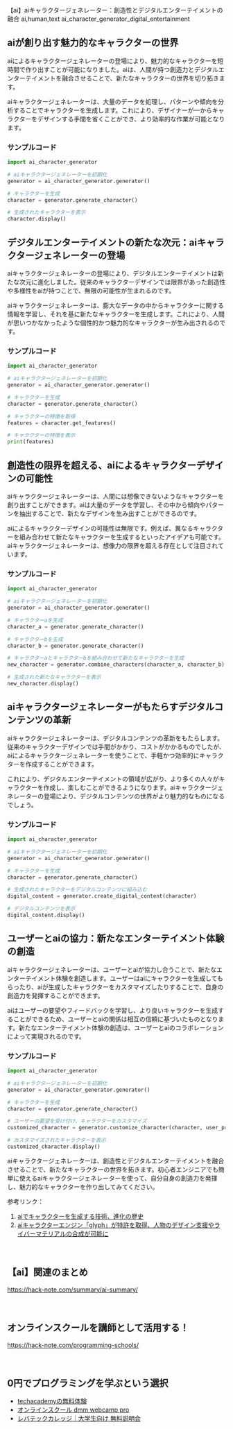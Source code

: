 【ai】aiキャラクタージェネレーター：創造性とデジタルエンターテイメントの融合
ai,human,text
ai_character_generator_digital_entertainment

## aiが創り出す魅力的なキャラクターの世界

aiによるキャラクタージェネレーターの登場により、魅力的なキャラクターを短時間で作り出すことが可能になりました。aiは、人間が持つ創造力とデジタルエンターテイメントを融合させることで、新たなキャラクターの世界を切り拓きます。

aiキャラクタージェネレーターは、大量のデータを処理し、パターンや傾向を分析することでキャラクターを生成します。これにより、デザイナーが一からキャラクターをデザインする手間を省くことができ、より効率的な作業が可能となります。

### サンプルコード

```python
import ai_character_generator

# aiキャラクタージェネレーターを初期化
generator = ai_character_generator.generator()

# キャラクターを生成
character = generator.generate_character()

# 生成されたキャラクターを表示
character.display()
```

## デジタルエンターテイメントの新たな次元：aiキャラクタージェネレーターの登場

aiキャラクタージェネレーターの登場により、デジタルエンターテイメントは新たな次元に進化しました。従来のキャラクターデザインでは限界があった創造性や多様性をaiが持つことで、無限の可能性が生まれるのです。

aiキャラクタージェネレーターは、膨大なデータの中からキャラクターに関する情報を学習し、それを基に新たなキャラクターを生成します。これにより、人間が思いつかなかったような個性的かつ魅力的なキャラクターが生み出されるのです。

### サンプルコード

```python
import ai_character_generator

# aiキャラクタージェネレーターを初期化
generator = ai_character_generator.generator()

# キャラクターを生成
character = generator.generate_character()

# キャラクターの特徴を取得
features = character.get_features()

# キャラクターの特徴を表示
print(features)
```

## 創造性の限界を超える、aiによるキャラクターデザインの可能性

aiキャラクタージェネレーターは、人間には想像できないようなキャラクターを創り出すことができます。aiは大量のデータを学習し、その中から傾向やパターンを抽出することで、新たなデザインを生み出すことができるのです。

aiによるキャラクターデザインの可能性は無限です。例えば、異なるキャラクターを組み合わせて新たなキャラクターを生成するといったアイデアも可能です。aiキャラクタージェネレーターは、想像力の限界を超える存在として注目されています。

### サンプルコード

```python
import ai_character_generator

# aiキャラクタージェネレーターを初期化
generator = ai_character_generator.generator()

# キャラクターaを生成
character_a = generator.generate_character()

# キャラクターbを生成
character_b = generator.generate_character()

# キャラクターaとキャラクターbを組み合わせて新たなキャラクターを生成
new_character = generator.combine_characters(character_a, character_b)

# 生成された新たなキャラクターを表示
new_character.display()
```

## aiキャラクタージェネレーターがもたらすデジタルコンテンツの革新

aiキャラクタージェネレーターは、デジタルコンテンツの革新をもたらします。従来のキャラクターデザインでは手間がかかり、コストがかかるものでしたが、aiによるキャラクタージェネレーターを使うことで、手軽かつ効率的にキャラクターを作成することができます。

これにより、デジタルエンターテイメントの領域が広がり、より多くの人々がキャラクターを作成し、楽しむことができるようになります。aiキャラクタージェネレーターの登場により、デジタルコンテンツの世界がより魅力的なものになるでしょう。

### サンプルコード

```python
import ai_character_generator

# aiキャラクタージェネレーターを初期化
generator = ai_character_generator.generator()

# キャラクターを生成
character = generator.generate_character()

# 生成されたキャラクターをデジタルコンテンツに組み込む
digital_content = generator.create_digital_content(character)

# デジタルコンテンツを表示
digital_content.display()
```

## ユーザーとaiの協力：新たなエンターテイメント体験の創造

aiキャラクタージェネレーターは、ユーザーとaiが協力し合うことで、新たなエンターテイメント体験を創造します。ユーザーはaiにキャラクターを生成してもらったり、aiが生成したキャラクターをカスタマイズしたりすることで、自身の創造力を発揮することができます。

aiはユーザーの要望やフィードバックを学習し、より良いキャラクターを生成することができるため、ユーザーとaiの関係は相互の信頼に基づいたものとなります。新たなエンターテイメント体験の創造は、ユーザーとaiのコラボレーションによって実現されるのです。

### サンプルコード

```python
import ai_character_generator

# aiキャラクタージェネレーターを初期化
generator = ai_character_generator.generator()

# キャラクターを生成
character = generator.generate_character()

# ユーザーの要望を受け付け、キャラクターをカスタマイズ
customized_character = generator.customize_character(character, user_preferences)

# カスタマイズされたキャラクターを表示
customized_character.display()
```

aiキャラクタージェネレーターは、創造性とデジタルエンターテイメントを融合させることで、新たなキャラクターの世界を拓きます。初心者エンジニアでも簡単に使えるaiキャラクタージェネレーターを使って、自分自身の創造力を発揮し、魅力的なキャラクターを作り出してみてください。

参考リンク：
1. [aiでキャラクターを生成する技術、進化の歴史](https://www.itmedia.co.jp/news/articles/2108/16/news028.html)
2. [aiキャラクターエンジン「glyph」が特許を取得、人物のデザイン支援やライバーマテリアルの合成が可能に](https://prtimes.jp/main/html/rd/p/000000002.000078016.html)

　

## 【ai】関連のまとめ
https://hack-note.com/summary/ai-summary/

　

## オンラインスクールを講師として活用する！
https://hack-note.com/programming-schools/

　

## 0円でプログラミングを学ぶという選択
- [techacademyの無料体験](//af.moshimo.com/af/c/click?a_id=2612475&amp;p_id=1555&amp;pc_id=2816&amp;pl_id=22706&amp;url=https%3a%2f%2ftechacademy.jp%2fhtmlcss-trial%3futm_source%3dmoshimo%26utm_medium%3daffiliate%26utm_campaign%3dtextad)
- [オンラインスクール dmm webcamp pro](//af.moshimo.com/af/c/click?a_id=2612482&amp;p_id=1363&amp;pc_id=2297&amp;pl_id=39999&amp;guid=on)
- [レバテックカレッジ｜大学生向け 無料説明会](//af.moshimo.com/af/c/click?a_id=4071793&p_id=3198&pc_id=7488&pl_id=41848)

